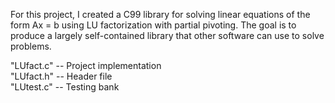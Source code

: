 For this project, I created a C99 library for solving linear equations of the form Ax = b using
LU factorization with partial pivoting. The goal is to produce a largely self-contained
library that other software can use to solve problems.

"LUfact.c" -- Project implementation<br />
"LUfact.h" -- Header file<br />
"LUtest.c" -- Testing bank<br />
